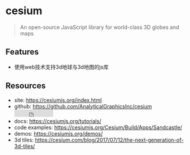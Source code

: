 # cesium

> An open-source JavaScript library for world-class 3D globes and maps

## Features

* 使用web技术支持3d地球与3d地图的js库


## Resources

* site: <https://cesiumjs.org/index.html>
* github: <https://github.com/AnalyticalGraphicsInc/cesium> <iframe src="http://258i.com/gbtn.html?user=AnalyticalGraphicsInc&repo=cesium&type=star&count=true" frameborder="0" scrolling="0" width="105px" height="20px"></iframe>
* docs: <https://cesiumjs.org/tutorials/>
* code examples: <https://cesiumjs.org/Cesium/Build/Apps/Sandcastle/>
* demos: <https://cesiumjs.org/demos/>
* 3d tiles: <https://cesium.com/blog/2017/07/12/the-next-generation-of-3d-tiles/>

